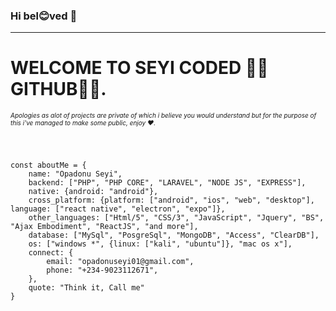 ### Hi bel😊ved 👋
<hr />

<!--
**seyicoded/seyicoded** is a ✨ _special_ ✨ repository because its `README.md` (this file) appears on your GitHub profile.

Here are some ideas to get you started:

- 🔭 I’m currently working on ...
- 🌱 I’m currently learning ...
- 👯 I’m looking to collaborate on ...
- 🤔 I’m looking for help with ...
- 💬 Ask me about ...
- 📫 How to reach me: ...
- 😄 Pronouns: ...
- ⚡ Fun fact: ...
-->

<h1>WELCOME TO SEYI CODED 🥰🥰GITHUB🥰🥰.</h1>
<h6 style="font-size: 10">Apologies as alot of projects are private of which i believe you would understand but for the purpose of this i've managed to make some public, enjoy &hearts;.</h6>

<br />

```
const aboutMe = {
    name: "Opadonu Seyi",
	backend: ["PHP", "PHP CORE", "LARAVEL", "NODE JS", "EXPRESS"],
	native: {android: "android"},
	cross_platform: {platform: ["android", "ios", "web", "desktop"], language: ["react native", "electron", "expo"]},
    other_languages: ["Html/5", "CSS/3", "JavaScript", "Jquery", "BS", "Ajax Embodiment", "ReactJS", "and more"],
	database: ["MySql", "PosgreSql", "MongoDB", "Access", "ClearDB"],
	os: ["windows *", {linux: ["kali", "ubuntu"]}, "mac os x"],
    connect: {
        email: "opadonuseyi01@gmail.com",
		phone: "+234-9023112671",
    },
    quote: "Think it, Call me"
}
```
